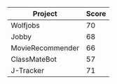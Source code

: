 | Project          | Score |
| ---------------- | ----- |
| Wolfjobs         | 70    |
| Jobby            | 68    |
| MovieRecommender | 66    |
| ClassMateBot     | 57    |
| J-Tracker        | 71    |
